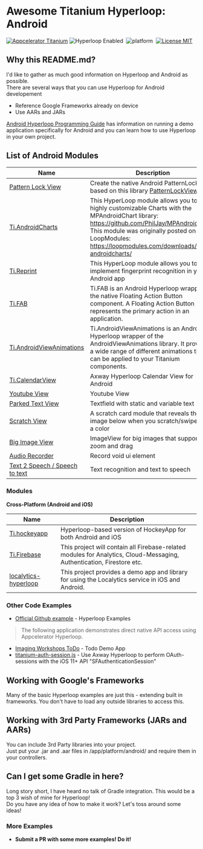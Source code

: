 # Awesome Titanium Hyperloop: Android
[![Appcelerator Titanium](http://www-static.appcelerator.com/badges/titanium-git-badge-sq.png)](http://appcelerator.com/titanium/)
![Hyperloop Enabled](https://img.shields.io/badge/hyperloop-enabled-red.svg)&nbsp;
![platform](https://img.shields.io/badge/platform-android-green.svg)&nbsp;
[![License MIT](https://img.shields.io/badge/license-MIT-green.svg?style=flat)](https://writing.kemitchell.com/2016/09/21/MIT-License-Line-by-Line.html)&nbsp;

## Why this README.md?
 I'd like to gather as much good information on Hyperloop and Android as possible.  
 There are several ways that you can use Hyperloop for Android developement
 - Reference Google Frameworks already on device
 - Use AARs and JARs

[Android Hyperloop Programming Guide](https://wiki.appcelerator.org/display/guides2/Android+Hyperloop+Programming+Guide)
has information on running a demo application specifically for Android and you can learn how to use Hyperloop in your own project.

## List of Android Modules
| Name | Description |
|-|-|
|[Pattern Lock View](https://github.com/prashantsaini1/hyperloop-android-pattern-lock)| Create the native Android PatternLock view based on this library [PatternLockView](https://github.com/aritraroy/PatternLockView)|
| [Ti.AndroidCharts](https://github.com/loop-modules/Ti.AndroidCharts) | This HyperLoop module allows you to use highly customizable Charts with the MPAndroidChart library: https://github.com/PhilJay/MPAndroidChart. This module was originally posted on LoopModules: https://loopmodules.com/downloads/ti-androidcharts/ |
|[Ti.Reprint](https://github.com/loop-modules/Ti.Reprint)| This HyperLoop module allows you to implement fingerprint recognition in your Android app|
| [Ti.FAB](https://github.com/loop-modules/Ti.FAB) |Ti.FAB is an Android Hyperloop wrapper of the native Floating Action Button component. A Floating Action Button represents the primary action in an application.|
| [Ti.AndroidViewAnimations](https://github.com/loop-modules/Ti.AndroidViewAnimations) |Ti.AndroidViewAnimations is an Android Hyperloop wrapper of the AndroidViewAnimations library. It provides a wide range of different animations that can be applied to your Titanium components.|
| [Ti.CalendarView](https://github.com/m1ga/Ti.CalendarView) |Axway Hyperloop Calendar View for Android|
| [Youtube View](https://github.com/m1ga/hyperloop.youtube) | Youtube View|
| [Parked Text View](https://github.com/m1ga/hyperloop.parkedText)| Textfield with static and variable text|
| [Scratch View](https://github.com/m1ga/hyperloop.scratchView)| A scratch card module that reveals the image below when you scratch/swipe away a color |
| [Big Image View](https://github.com/m1ga/hyperloop.bigimages)| ImageView for big images that supports zoom and drag |
| [Audio Recorder](https://github.com/m1ga/hyperloop.audiorecorder)| Record void ui element|
| [Text 2 Speech / Speech to text](https://github.com/m1ga/hyperloop.speech)| Text recognition and text to speech |

### Modules

**Cross-Platform (Android and iOS)**

| Name | Description |
| - | - |
| [Ti.hockeyapp](https://github.com/hyperloop-modules/ti.hockeyapp)|Hyperloop-based version of HockeyApp for both Android and iOS|
| [Ti.Firebase](https://github.com/hansemannn/titanium-firebase)|This project will contain all Firebase-related modules for Analytics, Cloud-Messaging, Authentication, Firestore etc.|
| [localytics-hyperloop](https://github.com/centrevilletech/localytics-hyperloop)|This project provides a demo app and library for using the Localytics service in iOS and Android.|

### Other Code Examples
 - [Official Github example](https://github.com/appcelerator/hyperloop-examples) - Hyperloop Examples
>The following application demonstrates direct native API access using Appcelerator Hyperloop.
 - [Imaging Workshops ToDo](https://github.com/appcdev/imagine-workshops-todo/tree/hyperloop?files=1) - Todo Demo App
- [titanium-auth-session.js](https://gist.github.com/hansemannn/71b6181557ec0f6024e29c642dbe52e3) - Use Axway Hyperloop to perform OAuth-sessions with the iOS 11+ API "SFAuthenticationSession"

## Working with Google's Frameworks
Many of the basic Hyperloop examples are just this - extending built in frameworks.  You don't have to load any outside libraries to access this.

## Working with 3rd Party Frameworks (JARs and AARs)
You can include 3rd Party libraries into your project.  
Just put your .jar and .aar files in /app/platform/android/ and require them in your controllers.

## Can I get some Gradle in here?
Long story short, I have heard no talk of Gradle integration.  This would be a top 3 wish of mine for Hyperloop!  
Do you have any idea of how to make it work?  Let's toss around some ideas!

### More Examples
- **Submit a PR with some more examples!  Do it!**
